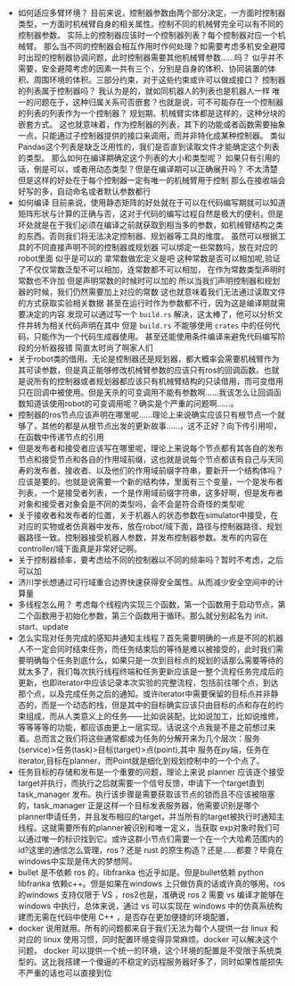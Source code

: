 #

* 如何适应多臂环境？
  目前来说，控制器参数由两个部分决定，一方面时控制器类型，一方面时机械臂自身的相关属性。控制不同的机械臂完全可以有不同的控制器参数。
  实际上的控制器应该时一个控制器列表？每个控制器对应一个机械臂。
  那么当不同的控制器会相互作用时作何处理？如需要考虑多机安全避障时出现的控制器协调问题，此时控制器需要其他机械臂参数……吗？
  似乎并不需要，安全避障考虑的因素一共有三个，分别是自身的体积、协同装置的体积、周围环境的体积。三部分约束，对于这些约束或许可以做成接口？
  控制器的列表属于控制器吗？
  我认为是的，就如同机器人的列表也是机器人一样
  唯一的问题在于，这种归属关系可否嵌套？也就是说，可不可能存在一个控制器的列表的列表作为一个控制器？
  规划期、机械臂实体都是这样的，这种分块的嵌套方式。
  这也就意味着，作为控制器的列表，其下的功能或者函数需要抽象一点，只能通过子控制器提供的接口来调用，而并非特化成某种控制器。
  类似Pandas这个列表是缺乏泛用性的，我们是否直到读取文件才能确定这个列表的类型。
  那么如何在编译期确定这个列表的大小和类型呢？
  如果只有引用的话，倒是可以，或者用动态类型？但是在编译期可以正确展开吗？
  不太清楚
  但是这样的好处在于每个控制器一定有唯一的机械臂用于控制
  那么在接收端会好写的多，自动命名或者默认参数都行
* 如何编译
  目前来说，使用静态矩阵的好处就在于可以在代码编写期就可以知道矩阵形状与计算的正确与否，这对于代码的编写过程自然是极大的便利，但是坏处就是在于我们必须在编译之前就获取到相当多的参数，如机械臂结构之类的东西。否则我们将无法决定控制器、规划器等工具的维度。
  虽然可以根据工具的不同直接声明不同的控制器或规划器
  可以绑定一些常数吗，放在对应的robot里面
  似乎是可以的
  拿常数做宏定义是吧
  这种常数是否可以相加呢,验证了不仅仅常数泛型不可以相加，连常数都不可以相加，
  在作为常数类型声明时常数也不许加
  但是声明常数的时候时可以加的
  所以当我们声明控制器和规划器的时候，我们仍然需要加上对应的常数
  这也就意味着我们无法通过读取文件的方式获取实验相关数据
  甚至在运行时作为参数都不行，因为这是编译期就需要决定的内容
  发现可以通过写一个 `build.rs` 解决，这太棒了，他可以分析文件并转为相关代码声明在其中
  但是 `build.rs` 不能够使用 `crates` 中的任何代码，只能作为一个代码生成器使用。
  甚至还能使用条件编译来避免代码编写阶段的分析器报错
  简直太时尚了啊家人们
* 关于robot类的借用。无论是控制器还是规划器，都大概率会需要机械臂作为其可读参数，但是真正能够修改机械臂参数的应该只有ros的回调函数。也就是说所有的控制器或者规划器都应该只有机械臂结构的只读借用，而可变借用只在回调中被使用。但是天杀的可变调用不能有参数啊……我该怎么让回调函数知道该使用robot的可变调用呢？确实是个严重的问题啊……。
* 控制器的ros节点应该声明在哪里呢……理论上来说确实应该只有根节点一个就够了，其他的都是从根节点出发的更新故事……，这不正好？向下传引用呗，在函数中传递节点的引用
* 但是发布者和接受者应该写在哪里呢，理论上来说每个节点都有其各自的发布节点和接受节点和各自的作用域前缀，这也就是说每个节点都该有自己与天同寿的发布者、接收者、以及他们的作用域前缀字符串，要新开一个结构体吗？应该是要的。也就是说需要一个新的结构体，里面有三个变量，一个是发布者列表，一个是接受者列表，一个是作用域前缀字符串，这多好啊，但是发布者对象和接受者对象会是不同的类型吗，会不会是符合奇怪的类型呢
* 关于接收者和发布者的位置，关于机器人的状态参数在simulator中接受，在对应的实物或者仿真器中发布，放在robot/域下面，路径与控制器路径、规划器路径一致。控制器接受机器人参数，并发布控制器参数。发布的内容在controller/域下面真是非常好记啊。
* 关于控制器频率，要考虑给不同的控制器以不同的频率吗？暂时不考虑，之后可以加
* 济川学长想通过可行域重合边界快速获得安全属性。从而减少安全空间中的计算量
* 多线程怎么用？ 考虑每个线程内实现三个函数，第一个函数用于启动节点，第二个函数用于初始化参数，第三个函数用于循环。那么就分别起名为 init、start、update
* 怎么实现对任务完成的感知并通知主线程？首先需要明确的一点是不同的机器人不一定会同时结束任务，而任务结束后的等待是难以被接受的，此时我们需要明确每个任务到底什么，如果只是一次到目标点的规划的话那么需要等待的就太多了，我们每次执行线程终端和任务更新应该是一整个流程任务完成后的更新，也即iterator中应该记录本次实验的完整流程，包括前往哪个点，到达那个点，以及完成任务之后的通知。或许iterator中需要保留的目标点并非静态的，而是一个动态的栈，但是其中的目标确实应该只由目标的点和存在的约束组成，而从人类意义上的任务——比如说装配，比如说加工，比如说维修，等等等等的功能，都应该由更上一层实现。话说这个点我是不是之前想过来着。总而言之我们将这些通常都成为任务的分解开来为几个层次：服务(service)>任务(task)>目标(target)>点(point),其中 服务在py端，任务在iterator,目标在planner，而Point就是细化到规划控制中的一个个点了。
* 任务目标的存储和发布是一个重要的问题，理论上来说 planner 应该逐个接受target并执行，而执行之后就需要一个信号反馈，申请下一个target直到task_manager 发布。执行该步骤是需要获取该节点的锁而且不应该被阻塞的，task_manager 正是这样一个目标发表服务器，他需要识别是哪个planner申请任务，并且发布相应的target，并当所有的target被执行时通知主线程。这就需要所有的planner被识别和唯一定义，当获取 exp对象时我们可以通过唯一的标识找到它。或许这群小节点们需要一个在一个大哈希范围内的id?这里的通信怎么管理，ros？还是 rust 的原生构造？还是……都要？毕竟在windows中实现是伟大的梦想阿。
* bullet 是不依赖 ros 的，libfranka 也近乎如是。但是bullet依赖 python libfranka 依赖c++。但是如果在windows 上只做仿真的话或许真的够用。ros 的windows 支持仅限于 VS ，ros2也是，准确说 ros 2 需要 vs 编译才能够在 windows 中执行，总体来说，通过 vs 可以实现在 windows 中的仿真系统构建而无需在代码中使用 C++ ，是否存在更加便捷的环境配置，
* docker 说用就用。所有的问题都来自于我们无法为每个人提供一台 linux 和对应的 linux 使用习惯，同时配置环境变得异常麻烦。docker 可以解决这个问题， docker 可以提供一个统一的环境，这个环境的配置是不受限于系统类型的。这比我搭建一个傻逼的不稳定的远程服务器好多了，同时如果性能损失不严重的话也可以直接到位
